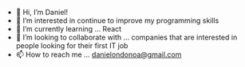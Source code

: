 - 👋 Hi, I’m Daniel!
- 👀 I’m interested in continue to improve my programming skills
- 🌱 I’m currently learning ... React
- 💞️ I’m looking to collaborate with ... companies that are interested in people looking for their first IT job
- 📫 How to reach me ... danielondonoa@gmail.com
